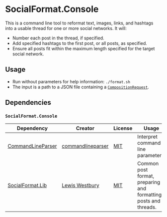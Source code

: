 # SocialFormat.Console

This is a command line tool to reformat text, images, links, and hashtags into a usable thread for one or more social networks. It will:

- Number each post in the thread, if specified.
- Add specified hashtags to the first post, or all posts, as specified.
- Ensure all posts fit within the maximum length specified for the target social network.

## Usage

- Run without parameters for help information: `./format.sh`
- The input is a path to a JSON file containing a [`CompositionRequest`](https://github.com/instantiator/presence/blob/main/SocialFormat.Lib/DTO/CompositionRequest.cs).

## Dependencies

### `SocialFormat.Console`

| Dependency                                                            | Creator                                                   | License                                                                        | Usage                                                           |
| --------------------------------------------------------------------- | --------------------------------------------------------- | ------------------------------------------------------------------------------ | --------------------------------------------------------------- |
| [CommandLineParser](https://github.com/commandlineparser/commandline) | [commandlineparser](https://github.com/commandlineparser) | [MIT](https://github.com/commandlineparser/commandline/blob/master/License.md) | Interpret command line parameters.                              |
| [SocialFormat.Lib](https://github.com/instantiator/presence)          | [Lewis Westbury](https://github.com/instantiator)         | [MIT](https://github.com/instantiator/presence/blob/main/LICENSE)              | Common post format, preparing and formatting posts and threads. |
